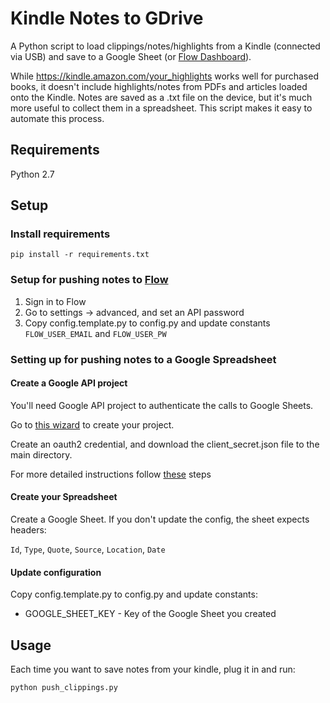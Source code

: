 # Kindle Notes to GDrive

A Python script to load clippings/notes/highlights from a Kindle (connected via USB)
and save to a Google Sheet (or [Flow Dashboard](https://flowdash.co)).

While https://kindle.amazon.com/your_highlights works well for purchased books, it doesn't include highlights/notes from PDFs and articles loaded onto the Kindle. Notes are saved as a .txt file on the device, but it's much more useful to collect them in a spreadsheet. This script makes it easy to automate this process.

## Requirements

Python 2.7

## Setup

### Install requirements

```
pip install -r requirements.txt
```

### Setup for pushing notes to [Flow](https://flowdash.co)

1. Sign in to Flow
2. Go to settings -> advanced, and set an API password
3. Copy config.template.py to config.py and update constants `FLOW_USER_EMAIL` and `FLOW_USER_PW`

### Setting up for pushing notes to a Google Spreadsheet

#### Create a Google API project

You'll need Google API project to authenticate the calls to Google Sheets.

Go to [this wizard](https://console.developers.google.com/start/api?id=sheets.googleapis.com) to create your project.

Create an oauth2 credential, and download the client_secret.json file to the main directory.

For more detailed instructions follow [these](https://developers.google.com/sheets/api/quickstart/python#step_1_turn_on_the_api_name) steps

#### Create your Spreadsheet

Create a Google Sheet.
If you don't update the config, the sheet expects headers:

`Id`, `Type`, `Quote`, `Source`, `Location`, `Date`

#### Update configuration

Copy config.template.py to config.py and update constants:

* GOOGLE_SHEET_KEY - Key of the Google Sheet you created

## Usage

Each time you want to save notes from your kindle, plug it in and run:

```
python push_clippings.py
```